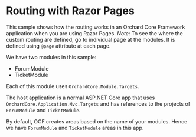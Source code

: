# Routing with Razor Pages

This sample shows how the routing works in an Orchard Core Framework application when you are using Razor Pages. *Note*: To see the where the custom routing are defined, go to individual page at the modules. It is defined using `@page` attribute at each page.

We have two modules in this sample:

* ForumModule
* TicketModule

Each of this module uses `OrchardCore.Module.Targets`.

The host application is a normal ASP.NET Core app that uses `OrchardCore.Application.Mvc.Targets` and has references to the projects of `ForumModule` and `TicketModule`.

By default, OCF creates areas based on the name of your modules. Hence we have `ForumModule` and `TicketModule` areas in this app.
